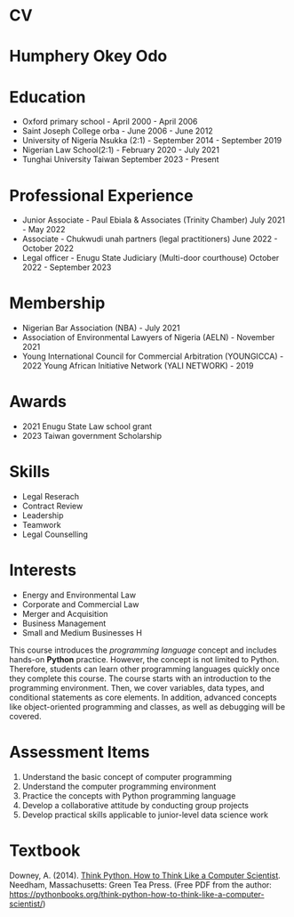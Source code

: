 # CV
# Humphery Okey Odo

# Education 
- Oxford primary school - April 2000 - April 2006
- Saint Joseph College orba - June 2006 - June 2012 
- University of Nigeria Nsukka (2:1) - September 2014 - September 2019
- Nigerian Law School(2:1) - February 2020 - July 2021 
- Tunghai University Taiwan September 2023 - Present 

# Professional Experience
- Junior Associate - Paul Ebiala & Associates (Trinity Chamber) July 2021 - May 2022
- Associate - Chukwudi unah partners (legal practitioners) June 2022 - October 2022
- Legal officer - Enugu State Judiciary (Multi-door courthouse) October 2022 - September 2023

# Membership 
- Nigerian Bar Association (NBA) - July 2021
- Association of Environmental Lawyers of Nigeria (AELN) - November 2021
- Young International Council for Commercial Arbitration (YOUNGICCA) - 2022
Young African Initiative Network (YALI NETWORK) - 2019

# Awards 
- 2021 Enugu State Law school grant
- 2023 Taiwan government Scholarship 

# Skills
- Legal Reserach 
- Contract Review
- Leadership 
- Teamwork 
- Legal Counselling 

# Interests 
- Energy and Environmental Law
- Corporate and Commercial Law
- Merger and Acquisition 
- Business Management 
- Small and Medium Businesses H

This course introduces the _programming language_ concept and includes hands-on __Python__ practice. However, the concept is not limited to Python. Therefore, students can learn other programming languages quickly once they complete this course. The course starts with an introduction to the programming environment. Then, we cover variables, data types, and conditional statements as core elements. In addition, advanced concepts like object-oriented programming and classes, as well as debugging will be covered.

# Assessment Items

1. Understand the basic concept of computer programming
2. Understand the computer programming environment
3. Practice the concepts with Python programming language
4. Develop a collaborative attitude by conducting group projects
5. Develop practical skills applicable to junior-level data science work

# Textbook

Downey, A. (2014). [Think Python. How to Think Like a Computer Scientist](https://pythonbooks.org/think-python-how-to-think-like-a-computer-scientist). Needham, Massachusetts: Green Tea Press. (Free PDF from the author: https://pythonbooks.org/think-python-how-to-think-like-a-computer-scientist/)

